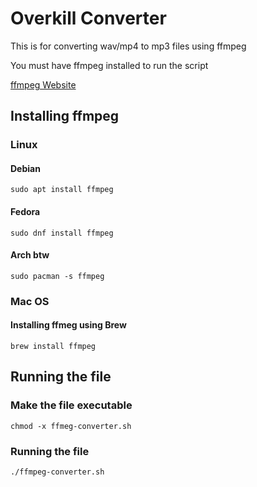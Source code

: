 # Overkill Converter

This is for converting wav/mp4 to mp3 files using ffmpeg

You must have ffmpeg installed to run the script

[ffmpeg Website](https://ffmpeg.org/)

## Installing ffmpeg

### Linux

#### Debian

```
sudo apt install ffmpeg
```

#### Fedora

```
sudo dnf install ffmpeg
```

#### Arch btw

```
sudo pacman -s ffmpeg
```

### Mac OS

#### Installing ffmeg using Brew

```
brew install ffmpeg
```

## Running the file

### Make the file executable

```
chmod -x ffmeg-converter.sh
```
### Running the file
```
./ffmpeg-converter.sh
```

